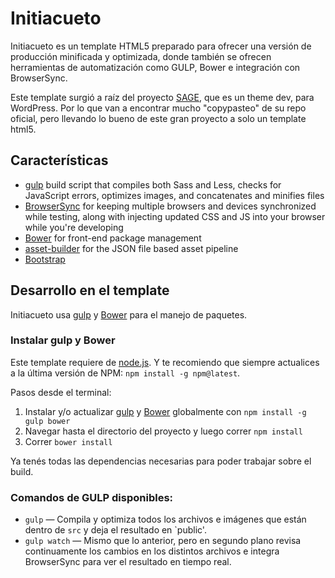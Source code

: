 # Initiacueto

Initiacueto es un template HTML5 preparado para ofrecer una versión de producción minificada y optimizada, donde también se ofrecen herramientas de automatización como GULP, Bower e integración con BrowserSync.

Este template surgió a raíz del proyecto [SAGE](https://github.com/roots/sage), que es un theme dev, para WordPress. Por lo que van a encontrar mucho "copypasteo" de su repo oficial, pero llevando lo bueno de este gran proyecto a solo un template html5.

## Características

* [gulp](http://gulpjs.com/) build script that compiles both Sass and Less, checks for JavaScript errors, optimizes images, and concatenates and minifies files
* [BrowserSync](http://www.browsersync.io/) for keeping multiple browsers and devices synchronized while testing, along with injecting updated CSS and JS into your browser while you're developing
* [Bower](http://bower.io/) for front-end package management
* [asset-builder](https://github.com/austinpray/asset-builder) for the JSON file based asset pipeline
* [Bootstrap](http://getbootstrap.com/)

## Desarrollo en el template

Initiacueto usa [gulp](http://gulpjs.com/) y [Bower](http://bower.io/) para el manejo de paquetes.

### Instalar gulp y Bower

Este template requiere de [node.js](http://nodejs.org/download/). Y te recomiendo que siempre actualices a la última versión de NPM: `npm install -g npm@latest`.

Pasos desde el terminal:

1. Instalar y/o actualizar [gulp](http://gulpjs.com) y [Bower](http://bower.io/) globalmente con `npm install -g gulp bower`
2. Navegar hasta el directorio del proyecto y luego correr `npm install`
3. Correr `bower install`

Ya tenés todas las dependencias necesarias para poder trabajar sobre el build.

### Comandos de GULP disponibles:

* `gulp` — Compila y optimiza todos los archivos e imágenes que están dentro de `src` y deja el resultado en `public'.
* `gulp watch` — Mismo que lo anterior, pero en segundo plano revisa continuamente los cambios en los distintos archivos e integra BrowserSync para ver el resultado en tiempo real.